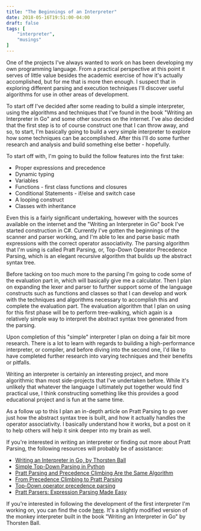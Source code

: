 ```yaml
---
title: "The Beginnings of an Interpreter"
date: 2018-05-16T19:51:00-04:00
draft: false
tags: [
    "interpreter",
    "musings"
]
---
```


One of the projects I've always wanted to work on has been developing my own programming language.
From a practical perspective at this point it serves of little value besides the academic exercise of
how it's actually accomplished, but for me that is more then enough.  I suspect that in exploring different
parsing and execution techniques I'll discover useful algorithms for use in other areas of development.

To start off I've decided after some reading to build a simple interpreter, using the algorithms and techniques
that I've found in the book "Writing an Interpreter in Go" and some other sources on the internet.  I've also decided
that the first step is to of course construct one that I can throw away, and so, to start, I'm basically going
to build a very simple interpreter to explore how some techniques can be accomplished.  After this I'll do some further
research and analysis and build something else better - hopefully.

To start off with, I'm going to build the follow features into the first take:

* Proper expressions and precedence
* Dynamic typing
* Variables
* Functions - first class functions and closures
* Conditional Statements - if/else and switch case
* A looping construct
* Classes with inheritance

Even this is a fairly significant undertaking, however with the sources available on the internet and the 
"Writing an Interpreter in Go" book I've started construction in C#.  Currently I've gotten the beginnings 
of the scanner and parser working, and I'm able to lex and parse basic math expressions with the correct
operator associativity.  The parsing algorithm that I'm using is called Pratt Parsing, or, Top-Down Operator Precedence
Parsing, which is an elegant recursive algorithm that builds up the abstract syntax tree.

Before tacking on too much more to the parsing I'm going to code some of the evaluation part in, which will
basically give me a calculator.  Then I plan on expanding the lexer and parser to further support some of the 
language constructs such as functions and classes so that I can develop and work with the techniques and algorithms
necessary to accomplish this and complete the evaluation part.  The evaluation algorithm that I plan on using for 
this first phase will be to perform tree-walking, which again is a relatively simple way to interpret the abstract 
syntax tree generated from the parsing.

Upon completion of this "simple" interpreter I plan on doing a fair bit more research.  There is a lot to learn with
regards to building a high-performance interpreter, or compiler, and before diving into the second one, I'd like to
have completed further research into varying techniques and their benefits or pitfalls.

Writing an interpreter is certainly an interesting project, and more algorithmic than most side-projects that I've 
undertaken before.  While it's unlikely that whatever the language I ultimately put together would find practical use,
I think constructing something like this provides a good educational project and is fun at the same time.

As a follow up to this I plan an in-depth article on Pratt Parsing to go over just how the abstract syntax tree is 
built, and how it actually handles the operator associativity.  I basically understand how it works, but a post on it
to help others will help it sink deeper into my brain as well.

If you're interested in writing an interpreter or finding out more about Pratt Parsing, the following resources will 
probably be of assistance:

* [Writing an Interpreter in Go, by Thorsten Ball](https://www.amazon.com/Writing-Interpreter-Go-Thorsten-Ball/dp/300055808X/ref=sr_1_1?ie=UTF8&qid=1526516425&sr=8-1&keywords=writing+an+interpreter+in+go)
* [Simple Top-Down Parsing in Python](http://effbot.org/zone/simple-top-down-parsing.htm#ternary-operators)
* [Pratt Parsing and Precedence Climbing Are the Same Algorithm](http://www.oilshell.org/blog/2016/11/01.html)
* [From Precedence Climbing to Pratt Parsing](https://www.engr.mun.ca/~theo/Misc/pratt_parsing.htm)
* [Top-Down operator precedence parsing](https://eli.thegreenplace.net/2010/01/02/top-down-operator-precedence-parsing/)
* [Pratt Parsers: Expression Parsing Made Easy](http://journal.stuffwithstuff.com/2011/03/19/pratt-parsers-expression-parsing-made-easy/)

If you're interested in following the development of the first interpreter I'm working on, you can find the code [here](https://github.com/tylerlrhodes/Monkey).  It's a slightly modified version of the
monkey interpreter built in the book "Writing an Interpreter in Go" by Thorsten Ball.

